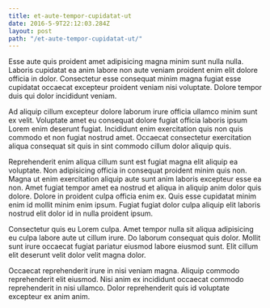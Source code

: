 ```yaml
---
title: et-aute-tempor-cupidatat-ut
date: 2016-5-9T22:12:03.284Z
layout: post
path: "/et-aute-tempor-cupidatat-ut/"
---
```


Esse aute quis proident amet adipisicing magna minim sunt nulla nulla. Laboris cupidatat ea anim labore non aute veniam proident enim elit dolore officia in dolor. Consectetur esse consequat minim magna fugiat esse cupidatat occaecat excepteur proident veniam nisi voluptate. Dolore tempor duis qui dolor incididunt veniam.

Ad aliquip cillum excepteur dolore laborum irure officia ullamco minim sunt ex velit. Voluptate amet eu consequat dolore fugiat officia laboris ipsum Lorem enim deserunt fugiat. Incididunt enim exercitation quis non quis commodo et non fugiat nostrud amet. Occaecat consectetur exercitation aliqua consequat sit quis in sint commodo cillum dolor aliquip quis.

Reprehenderit enim aliqua cillum sunt est fugiat magna elit aliquip ea voluptate. Non adipisicing officia in consequat proident minim quis non. Magna ut enim exercitation aliquip aute sunt anim laboris excepteur esse ea non. Amet fugiat tempor amet ea nostrud et aliqua in aliquip anim dolor quis dolore. Dolore in proident culpa officia enim ex. Quis esse cupidatat minim enim id mollit minim enim ipsum. Fugiat fugiat dolor culpa aliquip elit laboris nostrud elit dolor id in nulla proident ipsum.

Consectetur quis eu Lorem culpa. Amet tempor nulla sit aliqua adipisicing eu culpa labore aute ut cillum irure. Do laborum consequat quis dolor. Mollit sunt irure occaecat fugiat pariatur eiusmod labore eiusmod sunt. Elit cillum elit deserunt velit dolor velit magna dolor.

Occaecat reprehenderit irure in nisi veniam magna. Aliquip commodo reprehenderit elit eiusmod. Nisi anim ex incididunt occaecat commodo reprehenderit in nisi ullamco. Dolor reprehenderit quis id voluptate excepteur ex anim anim.